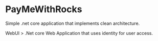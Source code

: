 # PayMeWithRocks
Simple .net core application that implements clean architecture.

WebUI > .Net core Web Application that uses identity for user access.

